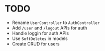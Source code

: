 # TODO

- Rename `UserController` to `AuthController`
- Add `/user` and `/logout` APIs for auth
- Handle loggin for auth APIs
- Use `SoftDeletes` in models
- Create CRUD for users
